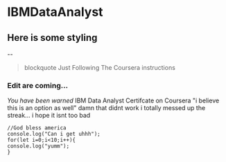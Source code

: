 # IBMDataAnalyst
## Here is some styling
--
>blockquote Just Following The Coursera instructions

### Edit are coming...
*You have been warned*
IBM Data Analyst Certifcate
on Coursera
"i believe this is an option as well"
damn that didnt work
i totally messed up the streak...
i hope it isnt too bad


    //God bless america
    console.log("Can i get uhhh");
    for(let i=0;i<10;i++){
    console.log("yumm");
    }